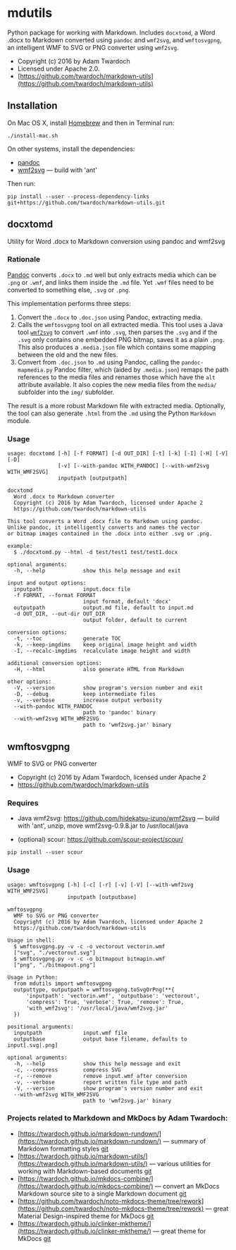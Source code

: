 # mdutils

Python package for working with Markdown. Includes `docxtomd`, a Word .docx to Markdown converted using `pandoc` and `wmf2svg`, and `wmftosvgpng`, an intelligent WMF to SVG or PNG converter using `wmf2svg`.

* Copyright (c) 2016 by Adam Twardoch
* Licensed under Apache 2.0.
* [https://github.com/twardoch/markdown-utils](https://github.com/twardoch/markdown-utils)

## Installation

On Mac OS X, install [Homebrew](http://brew.sh/) and then in Terminal run:
```
./install-mac.sh
```

On other systems, install the dependencies:
* [pandoc](http://pandoc.org/)
* [wmf2svg](https://github.com/hidekatsu-izuno/wmf2svg) — build with 'ant'

Then run:
```
pip install --user --process-dependency-links git+https://github.com/twardoch/markdown-utils.git
```

## docxtomd

Utility for Word .docx to Markdown conversion using pandoc and wmf2svg

### Rationale

[Pandoc](http://pandoc.org/) converts `.docx` to `.md` well but only extracts
media which can be `.png` or `.wmf`, and links them inside the `.md` file.
Yet `.wmf` files need to be converted to something else, `.svg` or `.png`.

This implementation performs three steps:

1. Convert the `.docx` to `.doc.json` using Pandoc, extracting media.
2. Calls the `wmftosvgpng` tool on all extracted media. This tool uses a Java tool [`wmf2svg`](https://github.com/hidekatsu-izuno/wmf2svg) to convert `.wmf` into `.svg`, then parses the `.svg` and if the `.svg` only contains one embedded PNG bitmap, saves it as a plain `.png`. This also produces a `.media.json` file which contains some mapping between the old and the new files.
3. Convert from `.doc.json` to `.md` using Pandoc, calling the `pandoc-mapmedia.py` Pandoc filter, which (aided by `.media.json`) remaps the path references to the media files and renames those which have the `alt` attribute available. It also copies the new media files from the `media/` subfolder into the `img/` subfolder.

The result is a more robust Markdown file with extracted media. Optionally, the tool can also generate `.html` from the `.md` using the Python `Markdown` module.

### Usage

```
usage: docxtomd [-h] [-f FORMAT] [-d OUT_DIR] [-t] [-k] [-I] [-H] [-V] [-D]
                [-v] [--with-pandoc WITH_PANDOC] [--with-wmf2svg WITH_WMF2SVG]
                inputpath [outputpath]

docxtomd
  Word .docx to Markdown converter
  Copyright (c) 2016 by Adam Twardoch, licensed under Apache 2
  https://github.com/twardoch/markdown-utils

This tool converts a Word .docx file to Markdown using pandoc.
Unlike pandoc, it intelligently converts and names the vector
or bitmap images contained in the .docx into either .svg or .png.

example:
  $ ./docxtomd.py --html -d test/test1 test/test1.docx

optional arguments:
  -h, --help            show this help message and exit

input and output options:
  inputpath             input.docx file
  -f FORMAT, --format FORMAT
                        input format, default 'docx'
  outputpath            output.md file, default to input.md
  -d OUT_DIR, --out-dir OUT_DIR
                        output folder, default to current

conversion options:
  -t, --toc             generate TOC
  -k, --keep-imgdims    keep original image height and width
  -I, --recalc-imgdims  recalculate image height and width

additional conversion options:
  -H, --html            also generate HTML from Markdown

other options:
  -V, --version         show program's version number and exit
  -D, --debug           keep intermediate files
  -v, --verbose         increase output verbosity
  --with-pandoc WITH_PANDOC
                        path to 'pandoc' binary
  --with-wmf2svg WITH_WMF2SVG
                        path to 'wmf2svg.jar' binary
```

## wmftosvgpng

WMF to SVG or PNG converter

* Copyright (c) 2016 by Adam Twardoch, licensed under Apache 2
* https://github.com/twardoch/markdown-utils

### Requires

* Java wmf2svg: https://github.com/hidekatsu-izuno/wmf2svg — build with 'ant', unzip, move wmf2svg-0.9.8.jar to /usr/local/java

* (optional) scour: https://github.com/scour-project/scour/
```
pip install --user scour
```

### Usage

```
usage: wmftosvgpng [-h] [-c] [-r] [-v] [-V] [--with-wmf2svg WITH_WMF2SVG]
                   inputpath [outputbase]

wmftosvgpng
  WMF to SVG or PNG converter
  Copyright (c) 2016 by Adam Twardoch, licensed under Apache 2
  https://github.com/twardoch/markdown-utils

Usage in shell:
  $ wmftosvgpng.py -v -c -o vectorout vectorin.wmf
  ["svg", "./vectorout.svg"]
  $ wmftosvgpng.py -v -c -o bitmapout bitmapin.wmf
  ["png", "./bitmapout.png"]

Usage in Python:
  from mdutils import wmftosvgpng
  outputtype, outputpath = wmftosvgpng.toSvgOrPng(**{
      'inputpath': 'vectorin.wmf', 'outputbase': 'vectorout',
      'compress': True, 'verbose': True, 'remove': True,
      'with_wmf2svg': '/usr/local/java/wmf2svg.jar'
  })

positional arguments:
  inputpath             input.wmf file
  outputbase            output base filename, defaults to input[.svg|.png]

optional arguments:
  -h, --help            show this help message and exit
  -c, --compress        compress SVG
  -r, --remove          remove input.wmf after conversion
  -v, --verbose         report written file type and path
  -V, --version         show program's version number and exit
  --with-wmf2svg WITH_WMF2SVG
                        path to 'wmf2svg.jar' binary
```


### Projects related to Markdown and MkDocs by Adam Twardoch: 

* [https://twardoch.github.io/markdown-rundown/](https://twardoch.github.io/markdown-rundown/) — summary of Markdown formatting styles [git](https://github.com/twardoch/markdown-rundown)
* [https://twardoch.github.io/markdown-utils/](https://twardoch.github.io/markdown-utils/) — various utilities for working with Markdown-based documents [git](https://github.com/twardoch/markdown-utils)
* [https://twardoch.github.io/mkdocs-combine/](https://twardoch.github.io/mkdocs-combine/) — convert an MkDocs Markdown source site to a single Markdown document [git](https://github.com/twardoch/mkdocs-combine)
* [https://github.com/twardoch/noto-mkdocs-theme/tree/rework](https://github.com/twardoch/noto-mkdocs-theme/tree/rework) — great Material Design-inspired theme for MkDocs [git](https://github.com/twardoch/noto-mkdocs-theme)
* [https://twardoch.github.io/clinker-mktheme/](https://twardoch.github.io/clinker-mktheme/) — great theme for MkDocs [git](https://github.com/twardoch/clinker-mktheme)
